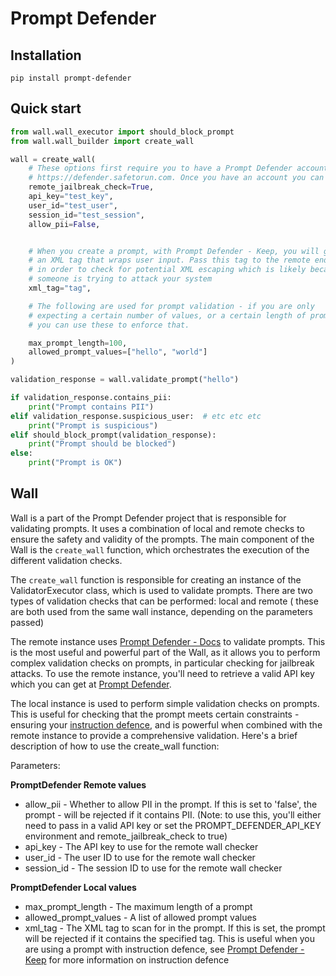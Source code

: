 # Prompt Defender

## Installation

```pip install prompt-defender```


## Quick start 

```python
from wall.wall_executor import should_block_prompt
from wall.wall_builder import create_wall

wall = create_wall(
    # These options first require you to have a Prompt Defender account which you can sign up for at
    # https://defender.safetorun.com. Once you have an account you can get an API key  to use with the wall.
    remote_jailbreak_check=True,
    api_key="test_key",
    user_id="test_user",
    session_id="test_session",
    allow_pii=False,


    # When you create a prompt, with Prompt Defender - Keep, you will get
    # an XML tag that wraps user input. Pass this tag to the remote endpoint
    # in order to check for potential XML escaping which is likely because
    # someone is trying to attack your system
    xml_tag="tag",

    # The following are used for prompt validation - if you are only
    # expecting a certain number of values, or a certain length of prompt
    # you can use these to enforce that.

    max_prompt_length=100,
    allowed_prompt_values=["hello", "world"]
)

validation_response = wall.validate_prompt("hello")

if validation_response.contains_pii:
    print("Prompt contains PII")
elif validation_response.suspicious_user:  # etc etc etc
    print("Prompt is suspicious")
elif should_block_prompt(validation_response):
    print("Prompt should be blocked")
else:
    print("Prompt is OK")
```
## Wall

Wall is a part of the Prompt Defender project that is responsible for validating prompts. It uses a combination of
local and remote checks to ensure the safety and validity of the prompts. The main component of the Wall is
the `create_wall` function, which orchestrates the execution of the different validation checks.

The `create_wall` function is responsible for creating an instance of the ValidatorExecutor class,
which is used to validate prompts. There are two types of validation checks that can be performed: local and remote (
these are both used from the same wall instance, depending on the parameters passed)

The remote instance uses [Prompt Defender - Docs](https://promptshield.readme.io/docs) to validate prompts. This is the most
useful and powerful part of the Wall, as it allows you to perform complex validation checks on prompts, in particular
checking for jailbreak attacks. To use the remote instance, you'll need to retrieve a valid API key which you
can get at [Prompt Defender](https://defender.safetorun.com/).

The local instance is used to perform simple validation checks on prompts. This is useful for checking that the prompt
meets certain constraints - ensuring your [instruction defence](https://promptshield.readme.io/docs/building-your-keep), 
and is powerful when combined with the remote instance to provide a comprehensive validation. Here's a brief description 
of how to use the create_wall function:

Parameters:

**PromptDefender Remote values**

* allow_pii - Whether to allow PII in the prompt. If this is set to 'false', the prompt - will be rejected if it
  contains PII. (Note: to use this, you'll either need to pass in a valid API key or set the PROMPT_DEFENDER_API_KEY
  environment and remote_jailbreak_check to true)
* api_key - The API key to use for the remote wall checker
* user_id - The user ID to use for the remote wall checker
* session_id - The session ID to use for the remote wall checker

**PromptDefender Local values**

* max_prompt_length - The maximum length of a prompt
* allowed_prompt_values - A list of allowed prompt values
* xml_tag - The XML tag to scan for in the prompt. If this is set, the prompt will be rejected if it contains
  the specified tag. This is useful when you are using a prompt with instruction defence,
  see [Prompt Defender - Keep](https://promptshield.readme.io/docs/building-your-keep) for more information on
  instruction defence
